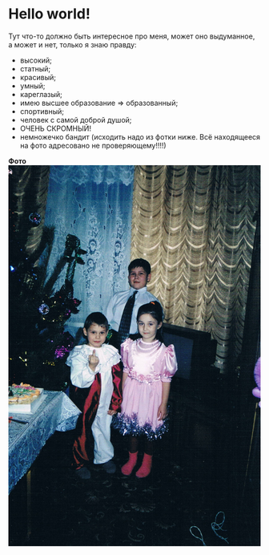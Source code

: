 # Hello world!
Тут что-то должно быть интересное про меня, может оно выдуманное, а может и нет, только я знаю правду:
- высокий;
- статный;
- красивый;
- умный;
- кареглазый;
- имею высшее образование => образованный;
- спортивный;
- человек с самой доброй душой;
- ОЧЕНЬ СКРОМНЫЙ!
- немножечко бандит (исходить надо из фотки ниже. Всё находящееся на фото адресовано не проверяющему!!!!)

**Фото**
![Детство, детство, ты куда летишь...](Me.jpg)